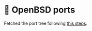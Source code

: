 # 🐠 OpenBSD ports

Fetched the port tree following [this steps](https://www.openbsd.org/faq/ports/ports.html).
